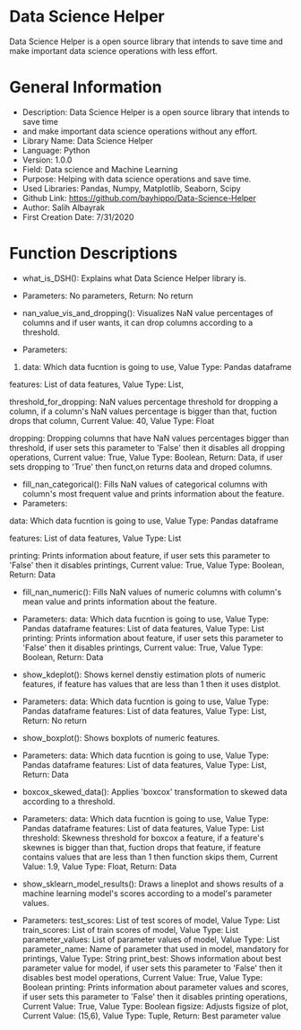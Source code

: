 # Data Science Helper
Data Science Helper is a open source library that intends to save time and make important data science operations with less effort. 

# General Information 
* Description: Data Science Helper is a open source library that intends to save time 
* and make important data science operations without any effort. 
* Library Name: Data Science Helper 
* Language: Python 
* Version: 1.0.0 
* Field: Data science and Machine Learning 
* Purpose: Helping with data science operations and save time. 
* Used Libraries: Pandas, Numpy, Matplotlib, Seaborn, Scipy 
* Github Link: https://github.com/bayhippo/Data-Science-Helper 
* Author: Salih Albayrak 
* First Creation Date: 7/31/2020 

# Function Descriptions 

* what_is_DSH(): Explains what Data Science Helper library is. 
* Parameters: No parameters, Return: No return 

* nan_value_vis_and_dropping(): Visualizes NaN value percentages of columns and 
if user wants, it can drop columns according to a threshold. 
* Parameters: 
1. data: Which data fucntion is going to use, Value Type: Pandas dataframe 

features: List of data features, Value Type: List, 

threshold_for_dropping: NaN values percentage threshold for dropping a column, 
if a column's NaN values percentage is bigger than that, fuction drops that column, Current Value: 40, Value Type: Float 

dropping: Dropping columns that have NaN values percentages bigger than threshold, 
if user sets this parameter to 'False' then it disables all dropping operations, Current value: True, Value Type: Boolean,
Return: Data, if user sets dropping to 'True' then funct,on returns data and droped columns. 

* fill_nan_categorical(): Fills NaN values of categorical columns with column's most frequent value 
and prints information about the feature. 
* Parameters: 

data: Which data fucntion is going to use, Value Type: Pandas dataframe 

features: List of data features, Value Type: List 

printing: Prints information about feature, if user sets this parameter to 'False' 
then it disables printings, Current value: True, Value Type: Boolean, Return: Data 

* fill_nan_numeric(): Fills NaN values of numeric columns with column's mean value and prints information about the feature. 
* Parameters: 
data: Which data fucntion is going to use, Value Type: Pandas dataframe 
features: List of data features, Value Type: List 
printing: Prints information about feature, if user sets this parameter to 'False' 
then it disables printings, Current value: True, Value Type: Boolean, Return: Data 

* show_kdeplot(): Shows kernel denstiy estimation plots of numeric features, 
if feature has values that are less than 1 then it uses distplot. 
* Parameters: 
data: Which data fucntion is going to use, Value Type: Pandas dataframe 
features: List of data features, Value Type: List, Return: No return 

* show_boxplot(): Shows boxplots of numeric features. 
* Parameters: 
data: Which data fucntion is going to use, Value Type: Pandas dataframe 
features: List of data features, Value Type: List, Return: Data 

* boxcox_skewed_data(): Applies 'boxcox' transformation to skewed data according to a threshold. 
* Parameters: 
data: Which data fucntion is going to use, Value Type: Pandas dataframe 
features: List of data features, Value Type: List 
threshold: Skewness threshold for boxcox a feature, if a feature's skewnes is bigger than that, fuction drops that feature, 
if feature contains values that are less than 1 then function skips them, 
Current Value: 1.9, Value Type: Float, Return: Data 

* show_sklearn_model_results(): Draws a lineplot and shows results of a machine learning model's scores 
according to a model's parameter values. 
* Parameters: 
test_scores: List of test scores of model, Value Type: List 
train_scores: List of train scores of model, Value Type: List 
parameter_values: List of parameter values of model, Value Type: List 
parameter_name: Name of parameter that used in model, mandatory for printings, Value Type: String 
print_best: Shows information about best parameter value for model, if user sets this parameter to 'False' 
then it disables best model operations, Current Value: True, Value Type: Boolean 
printing: Prints information about parameter values and scores, if user sets this parameter to 'False' 
then it disables printing operations, Current Value: True, Value Type: Boolean 
figsize: Adjusts figsize of plot, Current Value: (15,6), Value Type: Tuple, Return: Best parameter value

